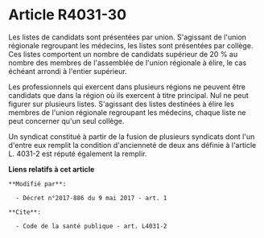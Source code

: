 # Article R4031-30

Les listes de candidats sont présentées par union. S'agissant de l'union régionale regroupant les médecins, les listes sont
présentées par collège. Ces listes comportent un nombre de candidats supérieur de 20 % au nombre des membres de l'assemblée
de l'union régionale à élire, le cas échéant arrondi à l'entier supérieur.

Les professionnels qui exercent dans plusieurs régions ne peuvent être candidats que dans la région où ils exercent à titre
principal. Nul ne peut figurer sur plusieurs listes. S'agissant des listes destinées à élire les membres de l'union régionale
regroupant les médecins, chaque liste ne peut concerner qu'un seul collège.

Un syndicat constitué à partir de la fusion de plusieurs syndicats dont l'un d'entre eux remplit la condition d'ancienneté de
deux ans définie à l'article L. 4031-2 est réputé également la remplir.

**Liens relatifs à cet article**

	**Modifié par**:

	  - Décret n°2017-886 du 9 mai 2017 - art. 1

	**Cite**:

	  - Code de la santé publique - art. L4031-2
